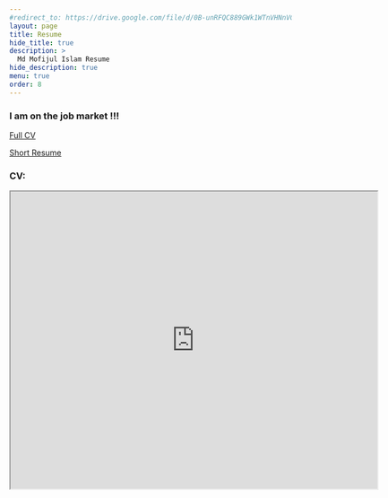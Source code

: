 ```yaml
---
#redirect_to: https://drive.google.com/file/d/0B-unRFQC889GWk1WTnVHNnVCelk/preview
layout: page
title: Resume
hide_title: true
description: >
  Md Mofijul Islam Resume
hide_description: true
menu: true
order: 8
---
```

<h3>I am on the job market !!!</h3>

[Full CV](https://drive.google.com/file/d/0B-unRFQC889GWk1WTnVHNnVCelk/preview)

[Short Resume](https://drive.google.com/file/d/1xHxfeIkF0bClTpR-ws97Bfwnr2jt4XLT/view?usp=sharing)

<h3> CV: </h3>

<iframe src="https://drive.google.com/file/d/0B-unRFQC889GWk1WTnVHNnVCelk/preview" width="130%" height="530"></iframe>

